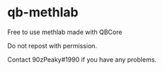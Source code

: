 # qb-methlab
Free to use methlab made with QBCore


Do not repost with permission.

Contact 90zPeaky#1990 if you have any problems.
